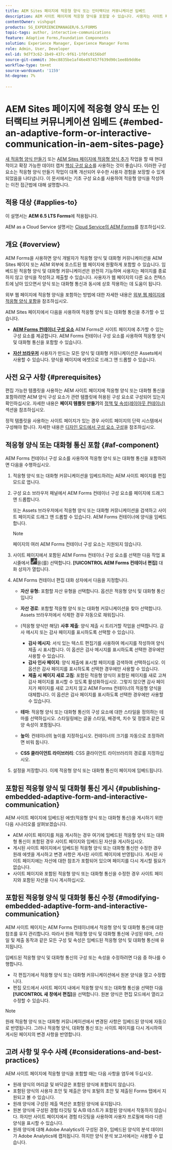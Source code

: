 ```yaml
---
title: AEM Sites 페이지에 적응형 양식 또는 인터랙티브 커뮤니케이션 임베드
description: AEM 사이트 페이지에 적응형 양식을 포함할 수 있습니다. 사용자는 사이트 페이지를 벗어나지 않고도 양식을 작성하고 제출할 수 있습니다.
contentOwner: vishgupt
products: SG_EXPERIENCEMANAGER/6.5/FORMS
topic-tags: author, interactive-communications
feature: Adaptive Forms,Foundation Components
solution: Experience Manager, Experience Manager Forms
role: Admin, User, Developer
exl-id: 9d7f3c62-1b49-437c-9f61-1f0fc0156bdf
source-git-commit: 30ec8835be1af46e497457f639d90c1ee8b9dd6e
workflow-type: tm+mt
source-wordcount: '1159'
ht-degree: 7%

---
```


# AEM Sites 페이지에 적응형 양식 또는 인터랙티브 커뮤니케이션 임베드 {#embed-an-adaptive-form-or-interactive-communication-in-aem-sites-page}

<span class="preview"> [새 적응형 양식 만들기](/help/forms/using/create-an-adaptive-form-core-components.md) 또는 [AEM Sites 페이지에 적응형 양식 추가](/help/forms/using/create-or-add-an-adaptive-form-to-aem-sites-page.md) 작업을 할 때 현대적이고 확장 가능한 데이터 캡처 [핵심 구성 요소](https://experienceleague.adobe.com/docs/experience-manager-core-components/using/adaptive-forms/introduction.html?lang=ko)를 사용하는 것이 좋습니다. 이러한 구성 요소는 적응형 양식 만들기 작업이 대폭 개선되어 우수한 사용자 경험을 보장할 수 있게 되었음을 나타냅니다. 이 문서에서는 기초 구성 요소를 사용하여 적응형 양식을 작성하는 이전 접근법에 대해 설명합니다. </span>

## 적용 대상 {#applies-to}

이 설명서는 **AEM 6.5 LTS Forms**&#x200B;에 적용됩니다.

AEM as a Cloud Service 설명서는 [Cloud Service의 AEM Forms](https://experienceleague.adobe.com/docs/experience-manager-cloud-service/content/forms/integrate/services/embed-adaptive-form-aem-sites.html?lang=ko)를 참조하십시오.


## 개요 {#overview}

AEM Forms을 사용하면 양식 개발자가 적응형 양식 및 대화형 커뮤니케이션을 AEM Sites 페이지 또는 AEM 외부에 호스트된 웹 페이지에 원활하게 포함할 수 있습니다. 임베드된 적응형 양식 및 대화형 커뮤니케이션은 완전히 기능하며 사용자는 페이지를 종료하지 않고 양식을 작성하고 제출할 수 있습니다. 사용자가 웹 페이지의 다른 요소 컨텍스트에 남아 있으면서 양식 또는 대화형 통신과 동시에 상호 작용하는 데 도움이 됩니다.

외부 웹 페이지에 적응형 양식을 포함하는 방법에 대한 자세한 내용은 [외부 웹 페이지에 적응형 양식 포함](/help/forms/using/embed-adaptive-form-external-web-page.md)을 참조하십시오.

AEM Sites 페이지에서 다음을 사용하여 적응형 양식 또는 대화형 통신을 추가할 수 있습니다.

* **[AEM Forms 컨테이너 구성 요소](/help/forms/using/embed-adaptive-form-aem-sites.md#af-component)**
AEM Forms은 사이트 페이지에 추가할 수 있는 구성 요소를 제공합니다. AEM Forms 컨테이너 구성 요소를 사용하여 적응형 양식 및 대화형 통신을 포함할 수 있습니다.

* **[자산 브라우저](/help/forms/using/embed-adaptive-form-aem-sites.md#asset-browser)**
사용자가 만드는 모든 양식 및 대화형 커뮤니케이션은 Assets에서 사용할 수 있습니다. 양식을 페이지에 에셋으로 드래그 앤 드롭할 수 있습니다.

## 사전 요구 사항 {#prerequisites}

편집 가능한 템플릿을 사용하는 AEM 사이트 페이지에 적응형 양식 또는 대화형 통신을 포함하려면 AEM 양식 구성 요소가 관련 템플릿에 허용된 구성 요소로 구성되어 있는지 확인하십시오. 자세한 내용은 **페이지 템플릿 만들기**&#x200B;의 [정책 및 속성(레이아웃 컨테이너)](/help/sites-authoring/templates.md) 섹션을 참조하십시오.

정적 템플릿을 사용하는 사이트 페이지가 있는 경우 사이트 페이지의 단락 시스템에서 구성해야 합니다. 자세한 내용은 [디자인 모드에서 구성 요소 구성](/help/sites-authoring/default-components-designmode.md)을 참조하십시오.

## 적응형 양식 또는 대화형 통신 포함 {#af-component}

AEM Forms 컨테이너 구성 요소를 사용하여 적응형 양식 또는 대화형 통신을 포함하려면 다음을 수행하십시오.

1. 적응형 양식 또는 대화형 커뮤니케이션을 임베드하려는 AEM 사이트 페이지를 편집 모드로 엽니다.
1. 구성 요소 브라우저 패널에서 AEM Forms 컨테이너 구성 요소를 페이지에 드래그 앤 드롭합니다.

   또는 Assets 브라우저에서 적응형 양식 또는 대화형 커뮤니케이션을 검색하고 사이트 페이지로 드래그 앤 드롭할 수 있습니다. AEM Forms 컨테이너에 양식을 임베드합니다.

   >[!NOTE]
   >
   >페이지의 여러 AEM Forms 컨테이너 구성 요소는 지원되지 않습니다.

1. 사이트 페이지에서 포함된 AEM Forms 컨테이너 구성 요소를 선택한 다음 작업 표시줄에서 ![settings_icon](assets/settings_icon.png)을(를) 선택합니다. **[!UICONTROL AEM Forms 컨테이너 편집]** 대화 상자가 열립니다.
1. AEM Forms 컨테이너 편집 대화 상자에서 다음을 지정합니다.

   * **자산 유형:** 포함할 자산 유형을 선택합니다. 옵션은 적응형 양식 및 대화형 통신입니다
   * **자산 경로**: 포함할 적응형 양식 또는 대화형 커뮤니케이션을 찾아 선택합니다. Assets 브라우저에서 삭제한 경우 자동으로 채워집니다.
   * (적응형 양식만 해당) **사후 제출**: 양식 제출 시 트리거할 작업을 선택합니다. 감사 메시지 또는 감사 페이지를 표시하도록 선택할 수 있습니다.

      * **감사 메시지**: 서식 있는 텍스트 편집기를 사용하여 메시지를 작성하여 양식 제출 시 표시합니다. 이 옵션은 감사 메시지를 표시하도록 선택한 경우에만 사용할 수 있습니다.
      * **감사 인사 페이지**: 양식 제출에 표시할 페이지를 검색하여 선택하십시오. 이 옵션은 감사 페이지를 표시하도록 선택한 경우에만 사용할 수 있습니다.
      * **제출 시 페이지 새로 고침**: 포함된 적응형 양식이 포함된 페이지를 새로 고쳐 감사 페이지를 표시할 수 있도록 활성화하십시오. 그렇지 않으면 감사 페이지가 페이지를 새로 고치지 않고 AEM Forms 컨테이너의 적응형 양식을 대체합니다. 이 옵션은 감사 페이지를 표시하도록 선택한 경우에만 사용할 수 있습니다.

   * **테마**: 적응형 양식 또는 대화형 통신의 구성 요소에 대한 스타일을 정의하는 테마를 선택하십시오. 스타일링에는 글꼴 스타일, 배경색, 치수 및 정렬과 같은 모양 속성이 포함됩니다.
   * **높이**: 컨테이너의 높이를 지정하십시오. 컨테이너의 크기를 자동으로 조정하려면 비워 둡니다.
   * **CSS 클라이언트 라이브러리**: CSS 클라이언트 라이브러리의 경로를 지정하십시오.

1. 설정을 저장합니다. 이제 적응형 양식 또는 대화형 통신이 페이지에 임베드됩니다.

## 포함된 적응형 양식 및 대화형 통신 게시 {#publishing-embedded-adaptive-form-and-interactive-communication}

AEM 사이트 페이지에 임베드된 에셋(적응형 양식 또는 대화형 통신)을 게시하기 위한 다음 시나리오를 살펴보겠습니다.

* AEM 사이트 페이지를 처음 게시하는 경우 여기에 임베드된 적응형 양식 또는 대화형 통신이 포함된 경우 사이트 페이지와 임베드된 자산을 게시하십시오.
* 게시된 사이트 페이지에서 임베드된 적응형 양식 또는 대화형 통신만 수정한 경우 원래 에셋을 게시하고 변경 사항은 게시된 사이트 페이지에 반영됩니다. 게시된 사이트 페이지에는 자산에 대한 참조가 포함되어 있으며 페이지를 다시 게시할 필요가 없습니다.
* 사이트 페이지와 포함된 적응형 양식 또는 대화형 통신을 수정한 경우 사이트 페이지와 포함된 자산을 다시 게시하십시오.

## 포함된 적응형 양식 및 대화형 통신 수정 {#modifying-embedded-adaptive-form-and-interactive-communication}

AEM 사이트 페이지는 AEM Forms 컨테이너에서 적응형 양식 및 대화형 통신에 대한 참조를 유지 관리합니다. 따라서 원래 적응형 양식 및 대화형 통신에 구성된 테마, 스타일 및 제출 동작과 같은 모든 구성 및 속성은 임베드된 적응형 양식 및 대화형 통신에 유지됩니다.

임베드된 적응형 양식 및 대화형 통신의 구성 또는 속성을 수정하려면 다음 중 하나를 수행합니다.

* 각 편집기에서 적응형 양식 또는 대화형 커뮤니케이션에서 원본 양식을 열고 수정합니다.
* 편집 모드에서 사이트 페이지 내에서 적응형 양식 또는 대화형 통신을 선택한 다음 **[!UICONTROL 새 창에서 편집]**&#x200B;을 선택합니다. 원본 양식은 편집 모드에서 열리고 수정할 수 있습니다.

>[!NOTE]
>
>원래 적응형 양식 또는 대화형 커뮤니케이션에서 변경된 사항은 임베드된 양식에 자동으로 반영됩니다. 그러나 적응형 양식, 대화형 통신 또는 사이트 페이지를 다시 게시하여 게시된 페이지의 변경 사항을 반영합니다.

## 고려 사항 및 우수 사례 {#considerations-and-best-practices}

AEM 사이트 페이지에 적응형 양식을 포함할 때는 다음 사항을 염두에 두십시오.

* 원래 양식의 머리글 및 바닥글은 포함된 양식에 포함되지 않습니다.
* 포함된 양식의 사용자 초안 및 제출은 양식 포털의 초안 및 제출된 Forms 탭에서 지원되고 볼 수 있습니다.
* 원래 양식에 구성된 제출 액션은 포함된 양식에 유지됩니다.
* 원본 양식에 구성된 경험 타깃팅 및 A/B 테스트가 포함된 양식에서 작동하지 않습니다. 하지만 사이트 페이지에서 경험 타깃팅을 사용하여 사용자 프로필에 따라 다른 양식을 표시할 수 있습니다.
* 원래 양식에 대해 Adobe Analytics이 구성된 경우, 임베드된 양식의 분석 데이터가 Adobe Analytics에 캡처됩니다. 하지만 양식 분석 보고서에서는 사용할 수 없습니다.
